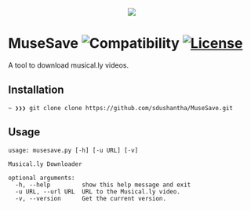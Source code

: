 <p align="center">
  <img src="https://user-images.githubusercontent.com/27065646/36114512-7f36ce56-1030-11e8-9d97-f9145516ce6a.png">
</p>


# MuseSave     ![Compatibility](https://img.shields.io/badge/python-3-brightgreen.svg)  [![License](https://img.shields.io/npm/l/express.svg)]()

A tool to download musical.ly videos.

## Installation
```
~ ❯❯❯ git clone clone https://github.com/sdushantha/MuseSave.git
```

## Usage
```
usage: musesave.py [-h] [-u URL] [-v]

Musical.ly Downloader

optional arguments:
  -h, --help         show this help message and exit
  -u URL, --url URL  URL to the Musical.ly video.
  -v, --version      Get the current version.
```
